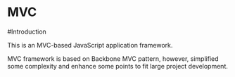 MVC
===

#Introduction

This is an MVC-based JavaScript application framework.

MVC framework is based on Backbone MVC pattern, however, simplified some complexity  and enhance some points to fit large project development.
